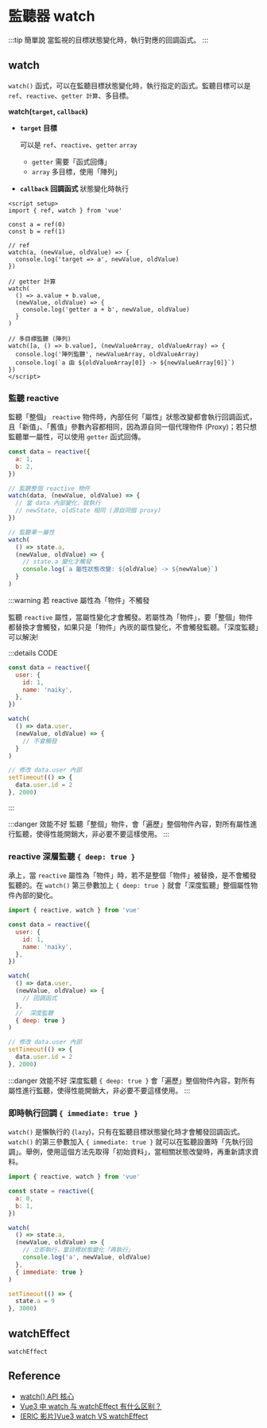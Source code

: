 # 監聽器 watch

:::tip 簡單說
當監視的目標狀態變化時，執行對應的回調函式。
:::

## watch

`watch()` 函式，可以在監聽目標狀態變化時，執行指定的函式。監聽目標可以是 `ref`、`reactive`、`getter 計算`、多目標。

**watch(`target`, `callback`)**

- **`target` 目標**

  可以是 `ref`、`reactive`、`getter` `array`

  - `getter` 需要「函式回傳」
  - `array` 多目標，使用「陣列」

- **`callback` 回調函式** 狀態變化時執行

```vue {8-10,13-18,21-24}
<script setup>
import { ref, watch } from 'vue'

const a = ref(0)
const b = ref(1)

// ref
watch(a, (newValue, oldValue) => {
  console.log('target => a', newValue, oldValue)
})

// getter 計算
watch(
  () => a.value + b.value,
  (newValue, oldValue) => {
    console.log('getter a + b', newValue, oldValue)
  }
)

// 多目標監聽 (陣列)
watch([a, () => b.value], (newValueArray, oldValueArray) => {
  console.log('陣列監聽', newValueArray, oldValueArray)
  console.log(`a 由 ${oldValueArray[0]} -> ${newValueArray[0]}`)
})
</script>
```

### 監聽 reactive

監聽「整個」 `reactive` 物件時，內部任何「屬性」狀態改變都會執行回調函式，且「新值」、「舊值」參數內容都相同，因為源自同一個代理物件 (Proxy)；若只想監聽單一屬性，可以使用 `getter` 函式回傳。

```js {7-10,13-19}
const data = reactive({
  a: 1,
  b: 2,
})

// 監聽整個 reactive 物件
watch(data, (newValue, oldValue) => {
  // 當 data 內部變化，就執行
  // newState, oldState 相同 (源自同個 proxy)
})

// 監聽單一屬性
watch(
  () => state.a,
  (newValue, oldValue) => {
    // state.a 變化才觸發
    console.log(`a 屬性狀態改變: ${oldValue} -> ${newValue}`)
  }
)
```

:::warning 若 reactive 屬性為「物件」不觸發

監聽 `reactive` 屬性，當屬性變化才會觸發。若屬性為「物件」，要「整個」物件都替換才會觸發，如果只是「物件」內崁的屬性變化，不會觸發監聽。「深度監聽」可以解決!

:::details CODE

```js {2-5}
const data = reactive({
  user: {
    id: 1,
    name: 'naiky',
  },
})

watch(
  () => data.user,
  (newValue, oldValue) => {
    // 不會觸發
  }
)

// 修改 data.user 內部
setTimeout(() => {
  data.user.id = 2
}, 2000)
```

:::

:::danger 效能不好
監聽「整個」物件，會「遍歷」整個物件內容，對所有屬性進行監聽，使得性能開銷大，非必要不要這樣使用。
:::

### reactive 深層監聽 `{ deep: true }`

承上，當 `reactive` 屬性為「物件」時，若不是整個「物件」被替換，是不會觸發監聽的。在 `watch()` 第三參數加上 `{ deep: true }` 就會「深度監聽」整個屬性物件內部的變化。

```js {16}
import { reactive, watch } from 'vue'

const data = reactive({
  user: {
    id: 1,
    name: 'naiky',
  },
})

watch(
  () => data.user,
  (newValue, oldValue) => {
    // 回調函式
  },
  //  深度監聽
  { deep: true }
)

// 修改 data.user 內部
setTimeout(() => {
  data.user.id = 2
}, 2000)
```

:::danger 效能不好
深度監聽 `{ deep: true }` 會「遍歷」整個物件內容，對所有屬性進行監聽，使得性能開銷大，非必要不要這樣使用。
:::

### 即時執行回調 `{ immediate: true }`

`watch()` 是懶執行的 (`lazy`)，只有在監聽目標狀態變化時才會觸發回調函式。`watch()` 的第三參數加入 `{ immediate: true }` 就可以在監聽設置時「先執行回調」。舉例，使用這個方法先取得「初始資料」，當相關狀態改變時，再重新請求資料。

```js {14}
import { reactive, watch } from 'vue'

const state = reactive({
  a: 0,
  b: 1,
})

watch(
  () => state.a,
  (newValue, oldValue) => {
    // 立即執行，當目標狀態變化「再執行」
    console.log('a', newValue, oldValue)
  },
  { immediate: true }
)

setTimeout(() => {
  state.a = 9
}, 3000)
```

## watchEffect

`watchEffect`

## Reference

- [watch() API 核心](https://cn.vuejs.org/api/reactivity-core.html#watch)
- [Vue3 中 watch 与 watchEffect 有什么区别？](https://www.zhihu.com/question/462378193)
- [(ERIC 影片)Vue3 watch VS watchEffect](https://www.youtube.com/watch?time_continue=351&v=QkadKspKoJo&source_ve_path=MTI3Mjk5LDI4NjYzLDI4NjYzLDEyNzMwMSwxMjcyOTksMjM4NTE&feature=emb_title)
